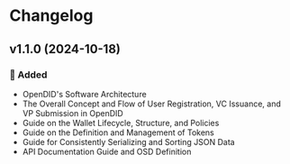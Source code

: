 # Changelog

## v1.1.0 (2024-10-18)

### 🚀 Added
- OpenDID's Software Architecture
- The Overall Concept and Flow of User Registration, VC Issuance, and VP Submission in OpenDID
- Guide on the Wallet Lifecycle, Structure, and Policies
- Guide on the Definition and Management of Tokens
- Guide for Consistently Serializing and Sorting JSON Data
- API Documentation Guide and OSD Definition

